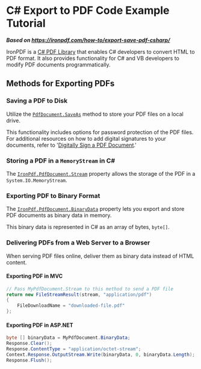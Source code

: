 # C# Export to PDF Code Example Tutorial

***Based on <https://ironpdf.com/how-to/export-save-pdf-csharp/>***


IronPDF is a [C# PDF Library](https://ironpdf.com/use-case/csharp-pdf-library/) that enables C# developers to convert HTML to PDF format. It also provides functionality for C# and VB developers to modify PDF documents programmatically.

## Methods for Exporting PDFs

### Saving a PDF to Disk

Utilize the [`PdfDocument.SaveAs`](https://ironpdf.com/object-reference/api/IronPdf.PdfDocument.html) method to store your PDF files on a local drive.

This functionality includes options for password protection of the PDF files. For additional resources on how to add digital signatures to your documents, refer to '[Digitally Sign a PDF Document](https://ironpdf.com/how-to/signing/).'

### Storing a PDF in a `MemoryStream` in C#

The [`IronPdf.PdfDocument.Stream`](https://ironpdf.com/object-reference/api/IronPdf.PdfDocument.html) property allows the storage of the PDF in a `System.IO.MemoryStream`.

### Exporting PDF to Binary Format

The [`IronPdf.PdfDocument.BinaryData`](https://ironpdf.com/object-reference/api/IronPdf.PdfDocument.html) property lets you export and store PDF documents as binary data in memory.

This binary data is represented in C# as an array of bytes, `byte[]`.

### Delivering PDFs from a Web Server to a Browser

When serving PDF files online, deliver them as binary data instead of HTML content.

#### Exporting PDF in MVC

```cs
// Pass MyPdfDocument.Stream to this method to send a PDF file
return new FileStreamResult(stream, "application/pdf")
{
    FileDownloadName = "downloaded-file.pdf"
};
```

#### Exporting PDF in ASP.NET

```cs
byte [] binaryData = MyPdfDocument.BinaryData;
Response.Clear();
Response.ContentType = "application/octet-stream";
Context.Response.OutputStream.Write(binaryData, 0, binaryData.Length);
Response.Flush();      
```